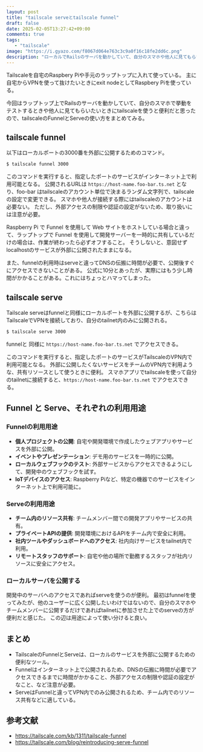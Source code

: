 ```yaml
---
layout: post
title: "tailscale serveとtailscale funnel"
draft: false
date: 2025-02-05T13:27:42+09:00
comments: true
tags: 
   - "tailscale"
image: "https://i.gyazo.com/f8067d064e763c3c9a0f16c18fe2dd6c.png"
description: "ローカルでRailsのサーバを動かしていて、自分のスマホや他人に見てもらいたいときにtailscaleを使うと便利"
---
```


Tailscaleを自宅のRaspbery Piや手元のラップトップに入れて使っている。
主に自宅からVPNを使って抜けたいときにexit nodeとしてRaspbery Piを使っている。

今回はラップトップ上でRailsのサーバを動かしていて、自分のスマホで挙動をテストするときや他人に見てもらいたいときにtailscaleを使うと便利だと思ったので、tailscaleのFunnelとServeの使い方をまとめてみる。

## tailscale funnel

以下はローカルポートの3000番を外部に公開するためのコマンド。

```bash
$ tailscale funnel 3000
```

このコマンドを実行すると、指定したポートのサービスがインターネット上で利用可能となる。
公開されるURLは `https://host-name.foo-bar.ts.net` となり、foo-bar はtailscaleのアカウント単位で決まるランダム文字列で、tailscaleの設定で変更できる。
スマホや他人が接続する際にはtailscaleのアカウントは必要ない。
ただし、外部アクセスの制限や認証の設定がないため、取り扱いには注意が必要。

Raspberry Pi で Funnel を使用して Web サイトをホストしている場合と違って、ラップトップで Funnel を使用して開発サーバーを一時的に共有しているだけの場合は、作業が終わったら必ずオフすること。
そうしないと、意図せずlocalhostのサービスが外部に公開されたままになる。

また、funnelの利用時はserveと違ってDNSの伝搬に時間が必要で、公開後すぐにアクセスできないことがある。
公式に10分とあったが、実際にはもう少し時間がかかることがある。これにはちょっとハマってしまった。

## tailscale serve

Tailscale serveはfunnelと同様にローカルポートを外部に公開するが、こちらはTailscaleでVPNを接続しており、自分のtailnet内のみに公開される。

```bash
$ tailscale serve 3000
```

funnelと 同様に `https://host-name.foo-bar.ts.net` でアクセスできる。

このコマンドを実行すると、指定したポートのサービスがTailscaleのVPN内で利用可能となる。
外部に公開したくないサービスをチームのVPN内で利用ような、共有リソースとして使うときに便利。
スマホアプリでtailscaleを使って自分のtailnetに接続すると、`https://host-name.foo-bar.ts.net` でアクセスできる。

## Funnel と Serve、それぞれの利用用途

### Funnelの利用用途
- **個人プロジェクトの公開**: 自宅や開発環境で作成したウェブアプリやサービスを外部に公開。
- **イベントやプレゼンテーション**: デモ用のサービスを一時的に公開。
- **ローカルウェブフックのテスト**: 外部サービスからアクセスできるようにして、開発中のウェブフックを試す。
- **IoTデバイスのアクセス**: Raspberry Piなど、特定の機器でのサービスをインターネット上で利用可能に。

### Serveの利用用途
- **チーム内のリソース共有**: チームメンバー間での開発アプリやサービスの共有。
- **プライベートAPIの提供**: 開発環境におけるAPIをチーム内で安全に利用。
- **社内ツールやダッシュボードへのアクセス**: 社内向けサービスをtailnet内で利用。
- **リモートスタッフのサポート**: 自宅や他の場所で勤務するスタッフが社内リソースに安全にアクセス。

### ローカルサーバを公開する

開発中のサーバへのアクセスであればserveを使うのが便利。
最初はfunnelを使ってみたが、他のユーザーに広く公開したいわけではないので、自分のスマホやチームメンバーに公開するだけであればtailnetに参加させた上でのserveの方が便利だと感じた。
この辺は用途によって使い分けると良い。


## まとめ

- TailscaleのFunnelとServeは、ローカルのサービスを外部に公開するための便利なツール。
- Funnelはインターネット上で公開されるため、DNSの伝搬に時間が必要でアクセスできるまでに時間がかかること、外部アクセスの制限や認証の設定がなこと、など注意が必要。
- ServeはFunnelと違ってVPN内でのみ公開されるため、チーム内でのリソース共有などに適している。

## 参考文献

- https://tailscale.com/kb/1311/tailscale-funnel
- https://tailscale.com/blog/reintroducing-serve-funnel
